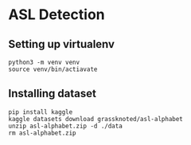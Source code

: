 # ASL Detection

## Setting up virtualenv
```
python3 -m venv venv
source venv/bin/actiavate
```

## Installing dataset
```
pip install kaggle
kaggle datasets download grassknoted/asl-alphabet
unzip asl-alphabet.zip -d ./data
rm asl-alphabet.zip
```